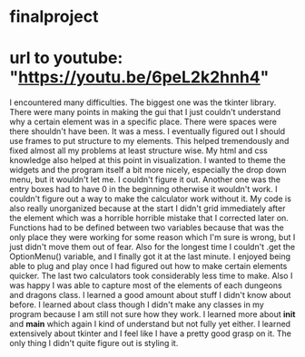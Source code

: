 # finalproject
# url to youtube: "https://youtu.be/6peL2k2hnh4"

I encountered many difficulties. The biggest one was the tkinter library. There were many points in making the gui that I just couldn't understand why a certain element was in a specific place. There were spaces were there shouldn't have been. It was a mess. I eventually figured out I should use frames to put structure to my elements. This helped tremendously and fixed almost all my problems at least structure wise. My html and css knowledge also helped at this point in visualization. I wanted to theme the widgets and the program itself a bit more nicely, especially the drop down menu, but it wouldn't let me. I couldn't figure it out. Another one was the entry boxes had to have 0 in the beginning otherwise it wouldn't work. I couldn't figure out a way to make the calculator work without it. My code is also really unorganized because at the start I didn't grid immediately after the element which was a horrible horrible mistake that I corrected later on. Functions had to be defined between two variables because that was the only place they were working for some reason which I'm sure is wrong, but I just didn't move them out of fear. Also for the longest time I couldn't .get the OptionMenu() variable, and I finally got it at the last minute.
I enjoyed being able to plug and play once I had figured out how to make certain elements quicker. The last two calculators took considerably less time to make. Also I was happy I was able to capture most of the elements of each dungeons and dragons class. 
I learned a good amount about stuff I didn't know about before. I learned about class though I didn't make any classes in my program because I am still not sure how they work. I learned more about __init__ and __main__ which again I kind of understand but not fully yet either. I learned extensively about tkinter and I feel like I have a pretty good grasp on it. The only thing I didn't quite figure out is styling it.
